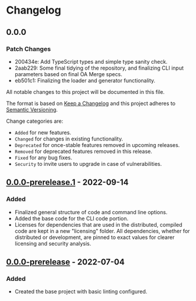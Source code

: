 # Changelog

## 0.0.0

### Patch Changes

- 200434e: Add TypeScript types and simple type sanity check.
- 2aab229: Some final tidying of the repository, and finalizing CLI input parameters based on final OA Merge specs.
- eb501c1: Finalizing the loader and generator functionality.

All notable changes to this project will be documented in this file.

The format is based on [Keep a Changelog](http://keepachangelog.com/en/1.0.0/)
and this project adheres to [Semantic Versioning](http://semver.org/spec/v2.0.0.html).

Change categories are:

- `Added` for new features.
- `Changed` for changes in existing functionality.
- `Deprecated` for once-stable features removed in upcoming releases.
- `Removed` for deprecated features removed in this release.
- `Fixed` for any bug fixes.
- `Security` to invite users to upgrade in case of vulnerabilities.

## [0.0.0-prerelease.1](https://github.com/oamerge/glopen/oamerge/v0.0.0-prerelease...v0.0.0-prerelease.1) - 2022-09-14

### Added

- Finalized general structure of code and command line options.
- Added the base code for the CLI code portion.
- Licenses for dependencies that are used in the distributed, compiled code are
  kept in a new "licensing" folder. All dependencies, whether for distributed or
  development, are pinned to exact values for clearer licensing and security analysis.

## [0.0.0-prerelease](https://github.com/oamerge/oamerge/tree/v0.0.0) - 2022-07-04

### Added

- Created the base project with basic linting configured.
